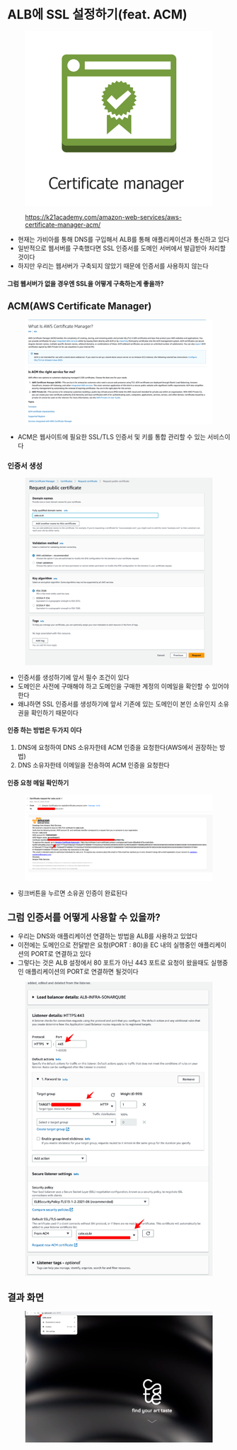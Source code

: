 # ALB에 SSL 설정하기(feat. ACM)

<figure><img src="../../.gitbook/assets/1 (8).png" alt=""><figcaption><p><a href="https://k21academy.com/amazon-web-services/aws-certificate-manager-acm/">https://k21academy.com/amazon-web-services/aws-certificate-manager-acm/</a></p></figcaption></figure>

* 현재는 가비아를 통해 DNS를 구입해서 ALB를 통해 애플리케이션과 통신하고 있다
* 일반적으로 웹서버를 구축했다면 SSL 인증서를 도메인 서버에서 발급받아 처리할 것이다
* 하지만 우리는 웹서버가 구축되지 않았기 때문에 인증서를 사용하지 않는다

#### 그럼 웹서버가 없을 경우엔 SSL을 어떻게 구축하는게 좋을까?

## ACM(AWS Certificate Manager)

<figure><img src="../../.gitbook/assets/2 (3) (3).png" alt=""><figcaption></figcaption></figure>

* ACM은 웹사이트에 필요한 SSL/TLS 인증서 및 키를 통합 관리할 수 있는 서비스이다

### 인증서 생성

<figure><img src="../../.gitbook/assets/3 (2).png" alt=""><figcaption></figcaption></figure>

* 인증서를 생성하기에 앞서 필수 조건이 있다
* 도메인은 사전에 구매해야 하고 도메인을 구매한 계정의 이메일을 확인할 수 있어야 한다
* 왜냐하면 SSL 인증서를 생성하기에 앞서 기존에 있는 도메인이 본인 소유인지 소유권을 확인하기 때문이다

#### 인증 하는 방법은 두가지 이다

1. DNS에 요청하여 DNS 소유자한테 ACM 인증을 요청한다(AWS에서 권장하는 방법)
2. DNS 소유자한테 이메일을 전송하여 ACM 인증을 요청한다

#### 인증 요청 메일 확인하기

<figure><img src="../../.gitbook/assets/4 (1).png" alt=""><figcaption></figcaption></figure>

* 링크버튼을 누르면 소유권 인증이 완료된다

## 그럼 인증서를 어떻게 사용할 수 있을까?

* 우리는 DNS와 애플리케이션 연결하는 방법을 ALB를 사용하고 있었다
* 이전에는 도메인으로 전달받은 요청(PORT : 80)을 EC 내의 실행중인 애플리케이션의 PORT로 연결하고 있다
* 그렇다는 것은 ALB 설정에서 80 포트가 아닌 443 포트로 요청이 왔을때도 실행중인 애플리케이션의 PORT로 연결하면 될것이다

<figure><img src="../../.gitbook/assets/5 (2).png" alt=""><figcaption></figcaption></figure>

## 결과 화면

<figure><img src="../../.gitbook/assets/6 (6).png" alt=""><figcaption></figcaption></figure>
